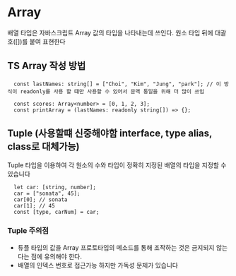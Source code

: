# Array

배열 타입은 자바스크립트 Array 값의 타입을 나타내는데 쓰인다. 원소 타입 뒤에 대괄호([])를 붙여 표현한다

## TS Array 작성 방법

```
  const lastNames: string[] = ["Choi", "Kim", "Jung", "park"]; // 이 방식이 readonly를 사용 할 떄만 사용할 수 있어서 문맥 통일을 위해 더 많이 쓰임

  const scores: Array<number> = [0, 1, 2, 3];
  const printArray = (lastNames: readonly string[]) => {};
```

## Tuple (사용할떄 신중해야함 interface, type alias, class로 대체가능)

Tuple 타입을 이용하여 각 원소의 수와 타입이 정확히 지정된 배열의 타입을 지정할 수 있습니다

```
  let car: [string, number];
  car = ["sonata", 45];
  car[0]; // sonata
  car[1]; // 45
  const [type, carNum] = car;

```

### Tuple 주의점

- 튜플 타입의 값을 Array 프로토타입의 메소드를 통해 조작하는 것은 금지되지 않는다는 점에 유의해야 한다.
- 배열의 인덱스 번호로 접근가능 하지만 가독성 문제가 있습니다
